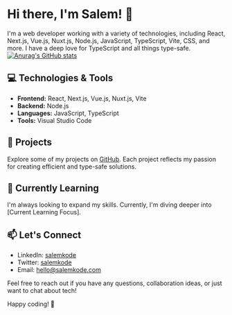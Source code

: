 # Hi there, I'm Salem! 👋

I'm a web developer working with a variety of technologies, including React, Next.js, Vue.js, Nuxt.js, Node.js, JavaScript, TypeScript, Vite, CSS, and more. I have a deep love for TypeScript and all things type-safe.
[![Anurag's GitHub stats](https://github-readme-stats.vercel.app/api?username=salemkode)](https://github.com/anuraghazra/github-readme-stats)

## 💻 Technologies & Tools

- **Frontend:** React, Next.js, Vue.js, Nuxt.js, Vite
- **Backend:** Node.js
- **Languages:** JavaScript, TypeScript
- **Tools:** Visual Studio Code

## 🚀 Projects

Explore some of my projects on [GitHub](https://github.com/salemkode). Each project reflects my passion for creating efficient and type-safe solutions.

## 🌱 Currently Learning

I'm always looking to expand my skills. Currently, I'm diving deeper into [Current Learning Focus].

## 📫 Let's Connect

- LinkedIn: [salemkode](https://www.linkedin.com/in/salemkode/)
- Twitter: [salemkode](https://twitter.com/salemkode)
- Email: hello@salemkode.com

Feel free to reach out if you have any questions, collaboration ideas, or just want to chat about tech!

Happy coding! 🚀
